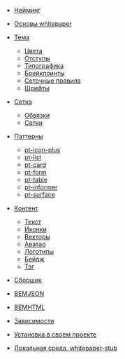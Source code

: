 * [Нейминг](naming.md)

* [Основы whitepaper](whitepaper.md)

* [Тема](theme.md)
	* [Цвета](theme-color.md)
	* [Отступы](theme-space.md)
	* [Типографика](theme-text.md)
	* [Брейкпоинты](theme-breakpoint.md)
	* [Сеточные правила](theme-gap.md)
	* [Шрифты](theme-font.md)

* [Сетка](layout.md)
	* [Обвязки](layout-outer.md)
	* [Сетки](layout-inner.md)

* [Паттерны](patterns.md)
	* [pt-icon-plus](pt-icon-plus.md)
	* [pt-list](pt-list.md)
	* [pt-card](pt-card.md)
	* [pt-form](pt-form.md)
	* [pt-table](pt-table.md)
	* [pt-informer](pt-informer.md)
	* [pt-surface](pt-surface.md)
	<!-- * [Как создать новый паттерн](patterns-new.md) -->

* [Контент](content.md)
	* [Текст](content-text.md)
	* [Иконки](content-icons.md)
	* [Векторы](content-vectors.md)
	<!-- * [Векторы. Гайд](content-vectors-guide.md) -->
    * [Аватар](content-avatar.md)
	* [Логотипы](content-logo.md)
	* [Бейдж](content-badge.md)
	* [Тэг](content-tag.md)

* [Сборщик](sborshik.md)

* [BEMJSON](bemjson.md)

* [BEMHTML](bemhtml.md)

* [Зависимости](dependencies.md)

<!-- * [BEMTREE](bemtree.md) -->

<!-- * [i-bem (или JS)](js.md) -->

* [Установка в своем проекте](install.md)

* [Локальная среда, whitepaper-stub](whitepaper-stub.md)
